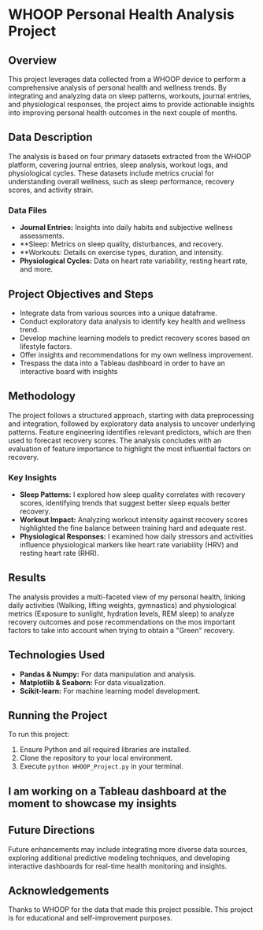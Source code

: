 # WHOOP Personal Health Analysis Project

## Overview
This project leverages data collected from a WHOOP device to perform a comprehensive analysis of personal health and wellness trends. By integrating and analyzing data on sleep patterns, workouts, journal entries, and physiological responses, the project aims to provide actionable insights into improving personal health outcomes in the next couple of months.

## Data Description
The analysis is based on four primary datasets extracted from the WHOOP platform, covering journal entries, sleep analysis, workout logs, and physiological cycles. These datasets include metrics crucial for understanding overall wellness, such as sleep performance, recovery scores, and activity strain.

### Data Files
- **Journal Entries:** Insights into daily habits and subjective wellness assessments.
- **Sleep: Metrics on sleep quality, disturbances, and recovery.
- **Workouts: Details on exercise types, duration, and intensity.
- **Physiological Cycles:** Data on heart rate variability, resting heart rate, and more.

## Project Objectives and Steps
- Integrate data from various sources into a unique dataframe.
- Conduct exploratory data analysis to identify key health and wellness trend.
- Develop machine learning models to predict recovery scores based on lifestyle factors.
- Offer insights and recommendations for my own wellness improvement.
- Trespass the data into a Tableau dashboard in order to have an interactive board with insights


## Methodology
The project follows a structured approach, starting with data preprocessing and integration, followed by exploratory data analysis to uncover underlying patterns. Feature engineering identifies relevant predictors, which are then used to forecast recovery scores. The analysis concludes with an evaluation of feature importance to highlight the most influential factors on recovery.

### Key Insights
- **Sleep Patterns:** I explored how sleep quality correlates with recovery scores, identifying trends that suggest better sleep equals better recovery.
- **Workout Impact:** Analyzing workout intensity against recovery scores highlighted the fine balance between training hard and adequate rest.
- **Physiological Responses:** I examined how daily stressors and activities influence physiological markers like heart rate variability (HRV) and resting heart rate (RHR).

## Results
The analysis provides a multi-faceted view of my personal health, linking daily activities (Walking, lifting weights, gymnastics) and physiological metrics (Exposure to sunlight, hydration levels, REM sleep) to analyze recovery outcomes and pose recommendations on the mos important factors to take into account when trying to obtain a "Green" recovery.

## Technologies Used
- **Pandas & Numpy:** For data manipulation and analysis.
- **Matplotlib & Seaborn:** For data visualization.
- **Scikit-learn:** For machine learning model development.

## Running the Project
To run this project:
1. Ensure Python and all required libraries are installed.
2. Clone the repository to your local environment.
3. Execute `python WHOOP_Project.py` in your terminal.

## I am working on a Tableau dashboard at the moment to showcase my insights 

## Future Directions
Future enhancements may include integrating more diverse data sources, exploring additional predictive modeling techniques, and developing interactive dashboards for real-time health monitoring and insights.

## Acknowledgements
Thanks to WHOOP for the data that made this project possible. This project is for educational and self-improvement purposes.
